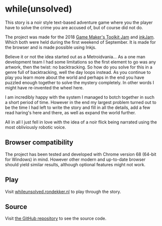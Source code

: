 # while(unsolved)
This story is a noir style text-based adventure game where you the player have to solve the crime you are accused of, but of course did not do.

The project was made for the 2018 [Game Maker's Toolkit Jam](https://itch.io/jam/gmtk-2018) and [inkJam](https://itch.io/jam/inkjam). Which both were held during the first weekend of September. It is made for the browser and is made possible using Inkjs.

Believe it or not the idea started out as a Metroidvania... As a one man development team I had some limitations so the first element to go was any artwork, then the twist: no backtracking. So how do you solve for this in a genre full of backtracking, well the day loops instead. As you continue to play you learn more about the world and perhaps in the end you have puzzled enough together to solve the mystery completely. In other words I might have re-invented the wheel here.

I am incredibly happy with the system I managed to botch together in such a short period of time. However in the end my largest problem turned out to be the time I had left to write the story and fill in all the details, add a few read haring's here and there, as well as expand the world further.

All in all I just fell in love with the idea of a noir flick being narrated using the most obliviously robotic voice.

## Browser compatibility
The project has been tested and developed with Chrome version 68 (64-bit for Windows) in mind. However other modern and up-to-date browser should yield similar results, although optional features might not work.

## Play
Visit [whileunsolved.rondekker.nl](https://whileunsolved.rondekker.nl) to play through the story.

## Source
Visit [the GitHub repository](https://github.com/redkenrok/gj-whileunsolved) to see the source code.